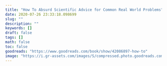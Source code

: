 ```yaml
---
title: "How To Absurd Scientific Advice for Common Real World Problems"
date: 2020-07-26 23:33:18.098699
slug: ""
description: ""
keywords: []
draft: false
tags: []
math: false
toc: false
goodreads: "https://www.goodreads.com/book/show/42086897-how-to"
image: "https://i.gr-assets.com/images/S/compressed.photo.goodreads.com/books/1549394628l/42086897._SX98_.jpg"
---
```

